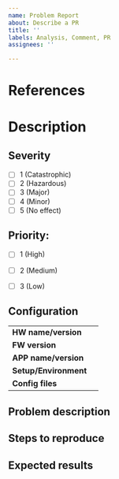 ```yaml
---
name: Problem Report
about: Describe a PR
title: ''
labels: Analysis, Comment, PR
assignees: ''

---
```


# References
<!-- Una línea por cada URL completa de las tareas relacionadas -->

<!-- Procedimiento para Crear Issues: -->
<!-- https://documentation.embention.net/062/es/latest/index.html  -->
<!-- Procedimiento Problem Report: -->
<!-- https://documentation.embention.net/411/en/latest/index.html  -->

# Description
## Severity
- [ ] 1 (Catastrophic)
- [ ] 2 (Hazardous)
- [ ] 3 (Major)
- [ ] 4 (Minor)
- [ ] 5 (No effect)

## Priority:
- [ ] 1 (High)
- [ ] 2 (Medium)
- [ ] 3 (Low)


## Configuration
|  |   |
| - | - |
| **HW name/version** | <!-- If apply, E.g.:  Veronte AP 4.8 --> |
| **FW version** | <!-- If apply, E.g.: Veronte 6.8.55 --> |
| **APP name/version** | <!-- If apply, 1xPDI Builder 6.8.53 --> |
| **Setup/Environment** | <!-- If apply, Specific setup details --> |
| **Config files** | <!-- If apply, Attached .zip file --> |

## Problem description
<!-- Problem/bug description -->

## Steps to reproduce
<!-- If known, details to reproduce the failure, URLs, screenShoots, Traceback errors, printed errors, ... -->

## Expected results
<!-- Functional expected result -->
